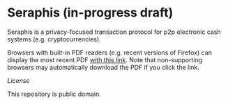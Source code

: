 # Seraphis (in-progress draft)

Seraphis is a privacy-focused transaction protocol for p2p electronic cash systems (e.g. cryptocurrencies).

Browsers with built-in PDF readers (e.g. recent versions of Firefox) can display the most recent PDF [with this link](https://raw.githubusercontent.com/UkoeHB/Seraphis/master/Seraphis-0-0-11.pdf). Note that non-supporting browsers may automatically download the PDF if you click the link.


*License*

This repository is public domain.
